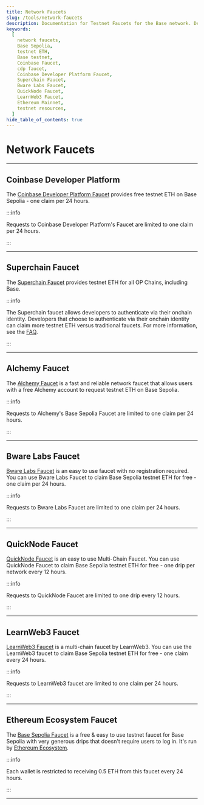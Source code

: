 ```yaml
---
title: Network Faucets
slug: /tools/network-faucets
description: Documentation for Testnet Faucets for the Base network. Details how to obtain Base testnet ETH.
keywords:
  [
    network faucets,
    Base Sepolia,
    testnet ETH,
    Base testnet,
    Coinbase Faucet,
    cdp faucet,
    Coinbase Developer Platform Faucet,
    Superchain Faucet,
    Bware Labs Faucet,
    QuickNode Faucet,
    LearnWeb3 Faucet,
    Ethereum Mainnet,
    testnet resources,
  ]
hide_table_of_contents: true
---
```


# Network Faucets

---

## Coinbase Developer Platform

The [Coinbase Developer Platform Faucet](https://portal.cdp.coinbase.com/products/faucet) provides free testnet ETH on Base Sepolia - one claim per 24 hours.

:::info

Requests to Coinbase Developer Platform's Faucet are limited to one claim per 24 hours.

:::

---

## Superchain Faucet

The [Superchain Faucet](https://app.optimism.io/faucet) provides testnet ETH for all OP Chains, including Base.

:::info

The Superchain faucet allows developers to authenticate via their onchain identity. Developers that choose to authenticate via their onchain identity can claim more testnet ETH versus traditional faucets. For more information, see the [FAQ](https://app.optimism.io/faucet).

:::

---

## Alchemy Faucet

The [Alchemy Faucet](https://basefaucet.com/) is a fast and reliable network faucet that allows users with a free Alchemy account to request testnet ETH on Base Sepolia.

:::info

Requests to Alchemy's Base Sepolia Faucet are limited to one claim per 24 hours.

:::

---

## Bware Labs Faucet

[Bware Labs Faucet](https://bwarelabs.com/faucets) is an easy to use faucet with no registration required. You can use Bware Labs Faucet to claim Base Sepolia testnet ETH for free - one claim per 24 hours.

:::info

Requests to Bware Labs Faucet are limited to one claim per 24 hours.

:::

---

## QuickNode Faucet

[QuickNode Faucet](https://faucet.quicknode.com/drip) is an easy to use Multi-Chain Faucet. You can use QuickNode Faucet to claim Base Sepolia testnet ETH for free - one drip per network every 12 hours.

:::info

Requests to QuickNode Faucet are limited to one drip every 12 hours.

:::

---

## LearnWeb3 Faucet

[LearnWeb3 Faucet](https://learnweb3.io/faucets/base_sepolia) is a multi-chain faucet by LearnWeb3. You can use the LearnWeb3 faucet to claim Base Sepolia testnet ETH for free - one claim every 24 hours.

:::info

Requests to LearnWeb3 faucet are limited to one claim per 24 hours.

:::

---

## Ethereum Ecosystem Faucet

The [Base Sepolia Faucet](https://www.ethereum-ecosystem.com/faucets/base-sepolia) is a free & easy to use testnet faucet for Base Sepolia with very generous drips that doesn't require users to log in. It's run by [Ethereum Ecosystem](https://www.ethereum-ecosystem.com).

:::info

Each wallet is restricted to receiving 0.5 ETH from this faucet every 24 hours.

:::

---
